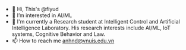 - 👋 Hi, This's @fiyud
- 👀 I’m interested in AI/ML
- 🌱 I'm currently a Research student at Intelligent Control and Artificial Intelligence Laboratory. His research interests include AI/ML, IoT systems, Cognitive Behavior and Law.
- 📫 How to reach me anhnd@vnuis.edu.vn  

<!---
fiyud/fiyud is a ✨ special ✨ repository because its `README.md` (this file) appears on your GitHub profile.
You can click the Preview link to take a look at your changes.
--->
